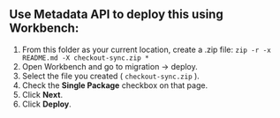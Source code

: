 ## Use Metadata API to deploy this using Workbench:
 1. From this folder as your current location, create a .zip file: 
	```zip -r -x README.md -X checkout-sync.zip *```
 2. Open Workbench and go to migration -> deploy.
 3. Select the file you created ( ```checkout-sync.zip``` ).
 4. Check the **Single Package** checkbox on that page.
 5. Click **Next**.
 6. Click **Deploy**.
